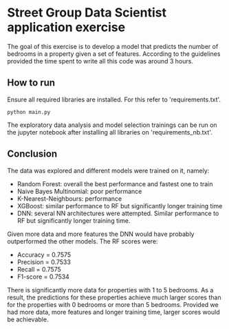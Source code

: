 # Street Group Data Scientist application exercise

The goal of this exercise is to develop a model that predicts the number of
bedrooms in a property given a set of features. According to the guidelines provided 
the time spent to write all this code was around 3 hours.

## How to run

Ensure all required libraries are installed. For this refer to 'requirements.txt'.

```shell
python main.py
```

The exploratory data analysis and model selection trainings can be run on the jupyter
notebook after installing all libraries on 'requirements_nb.txt'.


## Conclusion

The data was explored and different models were trained on it, namely:

* Random Forest: overall the best performance and fastest one to train
* Naive Bayes Multinomial: poor performance
* K-Nearest-Neighbours: performance
* XGBoost: similar performance to RF but significantly longer training time
* DNN: several NN architectures were attempted. Similar performance to RF but significantly longer training time.

Given more data and more features the DNN would have probably outperformed the other models. The RF scores were:
* Accuracy = 0.7575 
* Precision = 0.7533 
* Recall = 0.7575 
* F1-score = 0.7534

There is significantly more data for properties with 1 to 5 bedrooms. As a result, the predictions for these properties
achieve much larger scores than for the properties with 0 bedrooms or more than 5 bedrooms. Provided we had more data,
more features and longer training time, larger scores would be achievable.
